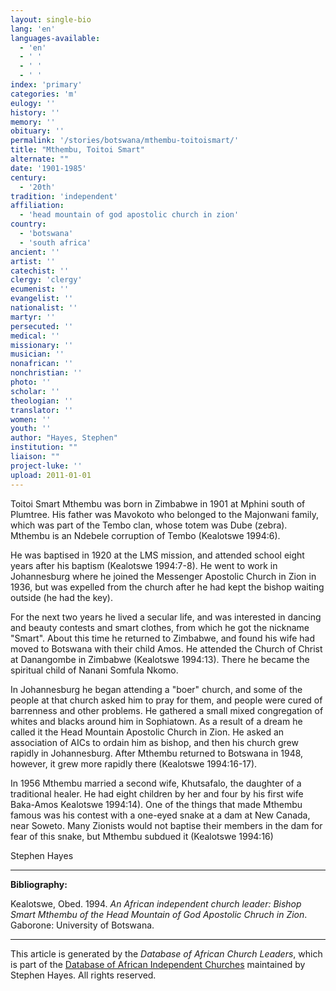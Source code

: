 ```yaml
---
layout: single-bio
lang: 'en'
languages-available:
  - 'en'
  - ' '
  - ' '
  - ' '
index: 'primary'
categories: 'm'
eulogy: ''
history: ''
memory: ''
obituary: ''
permalink: '/stories/botswana/mthembu-toitoismart/'
title: "Mthembu, Toitoi Smart"
alternate: ""
date: '1901-1985'
century:
  - '20th'
tradition: 'independent'
affiliation:
  - 'head mountain of god apostolic church in zion'
country:
  - 'botswana'
  - 'south africa'
ancient: ''
artist: ''
catechist: ''
clergy: 'clergy'
ecumenist: ''
evangelist: ''
nationalist: ''
martyr: ''
persecuted: ''
medical: ''
missionary: ''
musician: ''
nonafrican: ''
nonchristian: ''
photo: ''
scholar: ''
theologian: ''
translator: ''
women: ''
youth: ''
author: "Hayes, Stephen"
institution: ""
liaison: ""
project-luke: ''
upload: 2011-01-01
---
```




Toitoi Smart Mthembu was born in Zimbabwe in 1901 at Mphini south of Plumtree. His father was Mavokoto who belonged to the Majonwani family,
which was part of the Tembo clan, whose totem was Dube (zebra). Mthembu is an Ndebele corruption of Tembo (Kealotswe 1994:6).

He was baptised in 1920 at the LMS mission, and attended school eight years after his baptism (Kealotswe 1994:7-8). He went to work in Johannesburg where he joined the Messenger Apostolic Church in Zion in 1936, but was expelled from the church after he had kept the bishop waiting outside (he had the key).

For the next two years he lived a secular life, and was interested in dancing and beauty contests and smart clothes, from which he got the nickname "Smart". About this time he returned to Zimbabwe, and found his wife had moved to Botswana with their child Amos. He attended the Church of Christ at
Danangombe in Zimbabwe (Kealotswe 1994:13). There he became the spiritual child of Nanani Somfula Nkomo.

In Johannesburg he began attending a "boer" church, and some of the people at that church asked him to pray for them, and people were cured of barrenness and other problems. He gathered a small mixed congregation of whites and blacks around him in Sophiatown. As a result of a dream he called it the Head Mountain Apostolic Church in Zion. He asked an association of AICs to ordain him as bishop, and then his church grew rapidly in Johannesburg. After Mthembu returned to Botswana in 1948, however, it grew more rapidly there (Kealotswe 1994:16-17).

In 1956 Mthembu married a second wife, Khutsafalo, the daughter of a traditional healer. He had eight children by her and four by his first wife Baka-Amos Kealotswe 1994:14). One of the things that made Mthembu famous was his contest with a one-eyed snake at a dam at New Canada, near Soweto. Many Zionists would not baptise their members in the dam for fear of this snake, but Mthembu subdued it (Kealotswe 1994:16)

Stephen Hayes

---

**Bibliography:**

Kealotswe, Obed. 1994. *An African independent church leader: Bishop Smart Mthembu of the Head Mountain of God Apostolic Chruch in Zion*. Gaborone: University of Botswana.

---

This article is generated by the *Database of African
Church Leaders*, which is part of the [Database of African Independent Churches](http://www.geocities.com/missionalia/aicdb.htm) maintained by Stephen Hayes. All rights reserved.
